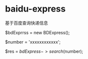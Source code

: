 # baidu-express
基于百度查询快递信息

$bdExprrss = new BDExpress();

$number = 'xxxxxxxxxxxx';

$res = $bdExpress->search($number);

